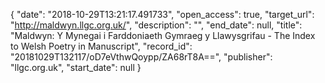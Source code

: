 {
  "date": "2018-10-29T13:21:17.491733", 
  "open_access": true, 
  "target_url": "http://maldwyn.llgc.org.uk/", 
  "description": "", 
  "end_date": null, 
  "title": "Maldwyn: Y Mynegai i Farddoniaeth Gymraeg y Llawysgrifau - The Index to Welsh Poetry in Manuscript", 
  "record_id": "20181029T132117/oD7eVthwQoypp/ZA68rT8A==", 
  "publisher": "llgc.org.uk", 
  "start_date": null
}

